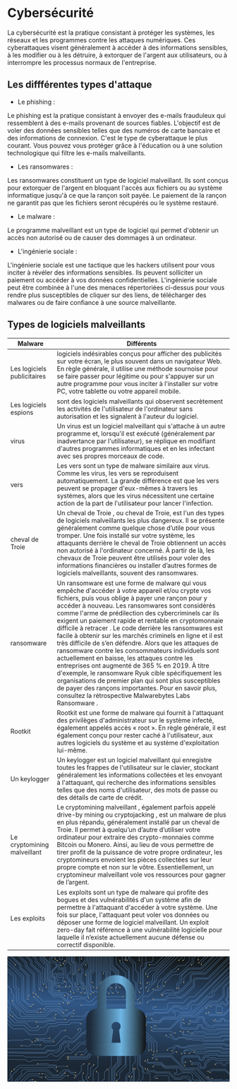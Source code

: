 # Cybersécurité

La cybersécurité est la pratique consistant à protéger les systèmes, les réseaux et les programmes contre les attaques numériques. Ces cyberattaques visent généralement à accéder à des informations sensibles, à les modifier ou à les détruire, à extorquer de l'argent aux utilisateurs, ou à interrompre les processus normaux de l'entreprise.

## Les diffférentes types d'attaque 

- Le phishing :

Le phishing est la pratique consistant à envoyer des e-mails frauduleux qui ressemblent à des e-mails provenant de sources fiables. L'objectif est de voler des données sensibles telles que des numéros de carte bancaire et des informations de connexion. C'est le type de cyberattaque le plus courant. Vous pouvez vous protéger grâce à l'éducation ou à une solution technologique qui filtre les e-mails malveillants.

- Les ransomwares :

Les ransomwares constituent un type de logiciel malveillant. Ils sont conçus pour extorquer de l'argent en bloquant l'accès aux fichiers ou au système informatique jusqu'à ce que la rançon soit payée. Le paiement de la rançon ne garantit pas que les fichiers seront récupérés ou le système restauré.

- Le malware : 


Le programme malveillant est un type de logiciel qui permet d'obtenir un accès non autorisé ou de causer des dommages à un ordinateur. 

- L'ingénierie sociale : 

L'ingénierie sociale est une tactique que les hackers utilisent pour vous inciter à révéler des informations sensibles. Ils peuvent solliciter un paiement ou accéder à vos données confidentielles. L'ingénierie sociale peut être combinée à l'une des menaces répertoriées ci-dessus pour vous rendre plus susceptibles de cliquer sur des liens, de télécharger des malwares ou de faire confiance à une source malveillante.


## Types de logiciels malveillants

Malware |Différents|
| - | - | 
| Les logiciels publicitaires  | logiciels indésirables conçus pour afficher des publicités sur votre écran, le plus souvent dans un navigateur Web. En règle générale, il utilise une méthode sournoise pour se faire passer pour légitime ou pour s'appuyer sur un autre programme pour vous inciter à l'installer sur votre PC, votre tablette ou votre appareil mobile.|
| Les logiciels espions |  sont des logiciels malveillants qui observent secrètement les activités de l'utilisateur de l'ordinateur sans autorisation et les signalent à l'auteur du logiciel.|
 | virus | Un  virus  est un logiciel malveillant qui s'attache à un autre programme et, lorsqu'il est exécuté (généralement par inadvertance par l'utilisateur), se réplique en modifiant d'autres programmes informatiques et en les infectant avec ses propres morceaux de code.
 |vers |Les vers  sont un type de malware similaire aux virus. Comme les virus, les vers se reproduisent automatiquement. La grande différence est que les vers peuvent se propager d'eux-mêmes à travers les systèmes, alors que les virus nécessitent une certaine action de la part de l'utilisateur pour lancer l'infection.|
 |cheval de Troie|Un  cheval de Troie , ou cheval de Troie, est l'un des types de logiciels malveillants les plus dangereux. Il se présente généralement comme quelque chose d’utile pour vous tromper. Une fois installé sur votre système, les attaquants derrière le cheval de Troie obtiennent un accès non autorisé à l'ordinateur concerné. À partir de là, les chevaux de Troie peuvent être utilisés pour voler des informations financières ou installer d’autres formes de logiciels malveillants, souvent des ransomwares.|
 |ransomware  |Un ransomware  est une forme de malware qui vous empêche d'accéder à votre appareil et/ou crypte vos fichiers, puis vous oblige à payer une rançon pour y accéder à nouveau. Les ransomwares sont considérés comme l'arme de prédilection des cybercriminels car ils exigent un paiement rapide et rentable en cryptomonnaie difficile à retracer  . Le code derrière les ransomwares est facile à obtenir sur les marchés criminels en ligne et il est très difficile de s’en défendre. Alors que les attaques de ransomware contre les consommateurs individuels sont actuellement en baisse, les attaques contre les entreprises ont augmenté de 365 % en 2019. À titre d'exemple, le  ransomware Ryuk  cible spécifiquement les organisations de premier plan qui sont plus susceptibles de payer des rançons importantes. Pour en savoir plus, consultez la  rétrospective Malwarebytes Labs Ransomware .|
 |Rootkit|Rootkit  est une forme de malware qui fournit à l'attaquant des privilèges d'administrateur sur le système infecté, également appelés accès « root ». En règle générale, il est également conçu pour rester caché à l'utilisateur, aux autres logiciels du système et au système d'exploitation lui-même.|
 |Un  keylogger  |Un  keylogger  est un logiciel malveillant qui enregistre toutes les frappes de l'utilisateur sur le clavier, stockant généralement les informations collectées et les envoyant à l'attaquant, qui recherche des informations sensibles telles que des noms d'utilisateur, des mots de passe ou des détails de carte de crédit.
|Le cryptomining malveillant|Le cryptomining malveillant , également parfois appelé drive-by mining ou  cryptojacking , est un malware de plus en plus répandu, généralement installé par un cheval de Troie. Il permet à quelqu’un d’autre d’utiliser votre ordinateur pour extraire des crypto-monnaies comme Bitcoin ou Monero. Ainsi, au lieu de vous permettre de tirer profit de la puissance de votre propre ordinateur, les cryptomineurs envoient les pièces collectées sur leur propre compte et non sur le vôtre. Essentiellement, un cryptomineur malveillant vole vos ressources pour gagner de l’argent.|
|Les exploits |Les exploits  sont un type de malware qui profite des bogues et  des vulnérabilités  d'un système afin de permettre à l'attaquant d'accéder à votre système. Une fois sur place, l'attaquant peut voler vos données ou déposer une forme de logiciel malveillant. Un exploit zero-day fait référence à une vulnérabilité logicielle pour laquelle il n’existe actuellement aucune défense ou correctif disponible.|


![cadenas](./image/hacking-3112539_1920.png)

